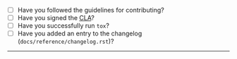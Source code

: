 - [ ] Have you followed the guidelines for contributing?
- [ ] Have you signed the [CLA](http://www.ubuntu.com/legal/contributors/)?
- [ ] Have you successfully run `tox`?
- [ ] Have you added an entry to the changelog (`docs/reference/changelog.rst`)?

-----
